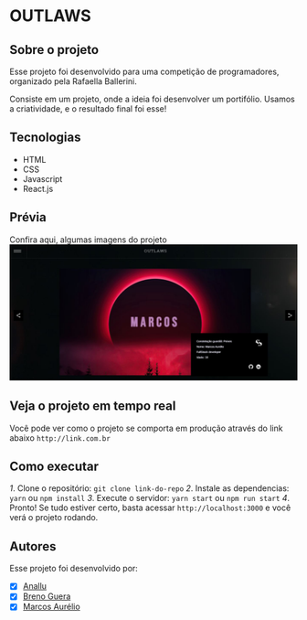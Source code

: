 # OUTLAWS

## Sobre o projeto

Esse projeto foi desenvolvido para uma competição de programadores, organizado pela Rafaella Ballerini.

Consiste em um projeto, onde a ideia foi desenvolver um portifólio. Usamos a criatividade, e o resultado final foi esse!

## Tecnologias

- HTML
- CSS
- Javascript
- React.js

## Prévia

Confira aqui, algumas imagens do projeto
![Optional Text](/src/Assets/Images/preview.JPG)

## Veja o projeto em tempo real

Você pode ver como o projeto se comporta em produção através do link abaixo
`http://link.com.br`

## Como executar

*1*. Clone o repositório: `git clone link-do-repo`
*2*. Instale as dependencias: `yarn` ou `npm install`
*3*. Execute o servidor: `yarn start` ou `npm run start`
*4*. Pronto! Se tudo estiver certo, basta acessar `http://localhost:3000` e você verá o projeto rodando.

## Autores

Esse projeto foi desenvolvido por:
- [x] [Anallu](https://www.linkedin.com/in/anallu-tostes-b35b93104/)
- [x] [Breno Guera](https://www.linkedin.com/in/breno-guerra/)
- [x] [Marcos Aurélio](https://www.linkedin.com/in/marcos007/)